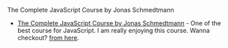 The Complete JavaScript Course by Jonas Schmedtmann

- [The Complete JavaScript Course by Jonas Schmedtmann](./Jonas-JS-Course/) - One of the best course for JavaScript. I am really enjoying this course. Wanna checkout? [from here](https://www.udemy.com/course/the-complete-javascript-course).
